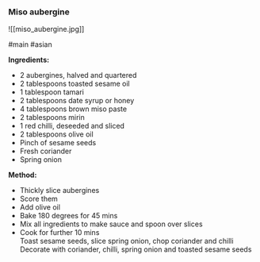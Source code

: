 ### Miso aubergine

![[miso_aubergine.jpg]]

#main #asian

**Ingredients:**
- 2 aubergines, halved and quartered  
- 2 tablespoons toasted sesame oil  
- 1 tablespoon tamari  
- 2 tablespoons date syrup or honey  
- 4 tablespoons brown miso paste  
- 2 tablespoons mirin  
- 1 red chilli, deseeded and sliced  
- 2 tablespoons olive oil  
- Pinch of sesame seeds  
- Fresh coriander  
- Spring onion

**Method:**
- Thickly slice aubergines  
- Score them  
- Add olive oil  
- Bake 180 degrees for 45 mins  
- Mix all ingredients to make sauce and spoon over slices  
- Cook for further 10 mins  
Toast sesame seeds, slice spring onion, chop coriander and chilli  
Decorate with coriander, chilli, spring onion and toasted sesame seeds
